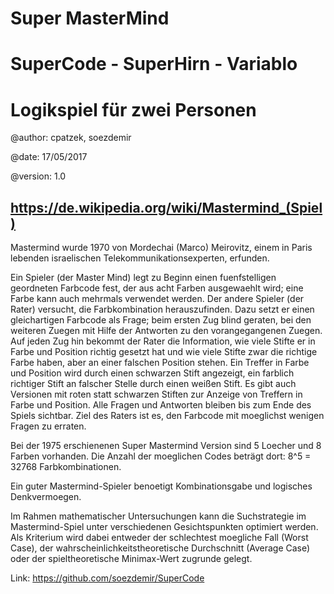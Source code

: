 # Super MasterMind
# SuperCode - SuperHirn - Variablo
# Logikspiel für zwei Personen

@author: cpatzek, soezdemir

@date: 17/05/2017

@version: 1.0


https://de.wikipedia.org/wiki/Mastermind_(Spiel)
------------------------------------------------
Mastermind wurde 1970 von Mordechai (Marco) Meirovitz, einem in Paris lebenden israelischen Telekommunikationsexperten, erfunden.

Ein Spieler (der Master Mind) legt zu Beginn einen fuenfstelligen geordneten Farbcode fest, der aus acht Farben ausgewaehlt wird; eine Farbe kann auch mehrmals verwendet werden.
Der andere Spieler (der Rater) versucht, die Farbkombination herauszufinden. Dazu setzt er einen gleichartigen Farbcode als Frage; beim ersten Zug blind geraten, bei den weiteren Zuegen mit
Hilfe der Antworten zu den vorangegangenen Zuegen. Auf jeden Zug hin bekommt der Rater die Information, wie viele Stifte er in Farbe und Position richtig gesetzt hat und wie viele
Stifte zwar die richtige Farbe haben, aber an einer falschen Position stehen. Ein Treffer in Farbe und Position wird durch einen schwarzen Stift angezeigt, ein farblich richtiger
Stift an falscher Stelle durch einen weißen Stift. Es gibt auch Versionen mit roten statt schwarzen Stiften zur Anzeige von Treffern in Farbe und Position. Alle Fragen und Antworten
bleiben bis zum Ende des Spiels sichtbar. Ziel des Raters ist es, den Farbcode mit moeglichst wenigen Fragen zu erraten.

Bei der 1975 erschienenen Super Mastermind Version sind 5 Loecher und 8 Farben vorhanden. Die Anzahl der moeglichen Codes beträgt dort: 8^5 = 32768 Farbkombinationen.

Ein guter Mastermind-Spieler benoetigt Kombinationsgabe und logisches Denkvermoegen.

Im Rahmen mathematischer Untersuchungen kann die Suchstrategie im Mastermind-Spiel unter verschiedenen Gesichtspunkten optimiert werden. Als Kriterium wird dabei entweder der schlechtest moegliche Fall (Worst Case), der wahrscheinlichkeitstheoretische Durchschnitt (Average Case) oder der spieltheoretische Minimax-Wert zugrunde gelegt.

Link: https://github.com/soezdemir/SuperCode

